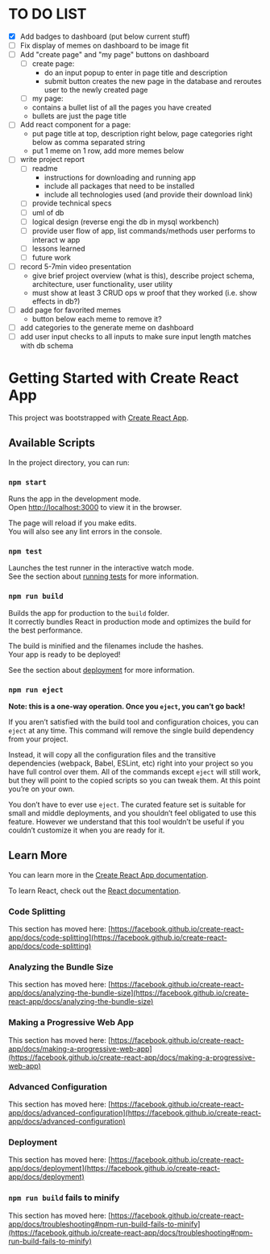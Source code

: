 # TO DO LIST

- [x] Add badges to dashboard (put below current stuff)
- [ ] Fix display of memes on dashboard to be image fit
- [ ] Add "create page" and "my page" buttons on dashboard
  - [ ] create page:
    - do an input popup to enter in page title and description
    - submit button creates the new page in the database and reroutes user to the newly created page
  - [ ] my page:
  - contains a bullet list of all the pages you have created
  - bullets are just the page title
- [ ] Add react component for a page:
  - put page title at top, description right below, page categories right below as comma separated string
  - put 1 meme on 1 row, add more memes below
- [ ] write project report
  - [ ] readme
    - instructions for downloading and running app
    - include all packages that need to be installed
    - include all technologies used (and provide their download link)
  - [ ] provide technical specs
  - [ ] uml of db
  - [ ] logical design (reverse engi the db in mysql workbench)
  - [ ] provide user flow of app, list commands/methods user performs to interact w app
  - [ ] lessons learned
  - [ ] future work
- [ ] record 5-7min video presentation
  - give brief project overview (what is this), describe project schema, architecture, user functionality, user utility
  - must show at least 3 CRUD ops w proof that they worked (i.e. show effects in db?)
- [ ] add page for favorited memes
  - button below each meme to remove it?
- [ ] add categories to the generate meme on dashboard
- [ ] add user input checks to all inputs to make sure input length matches with db schema

# Getting Started with Create React App

This project was bootstrapped with [Create React App](https://github.com/facebook/create-react-app).

## Available Scripts

In the project directory, you can run:

### `npm start`

Runs the app in the development mode.\
Open [http://localhost:3000](http://localhost:3000) to view it in the browser.

The page will reload if you make edits.\
You will also see any lint errors in the console.

### `npm test`

Launches the test runner in the interactive watch mode.\
See the section about [running tests](https://facebook.github.io/create-react-app/docs/running-tests) for more information.

### `npm run build`

Builds the app for production to the `build` folder.\
It correctly bundles React in production mode and optimizes the build for the best performance.

The build is minified and the filenames include the hashes.\
Your app is ready to be deployed!

See the section about [deployment](https://facebook.github.io/create-react-app/docs/deployment) for more information.

### `npm run eject`

**Note: this is a one-way operation. Once you `eject`, you can’t go back!**

If you aren’t satisfied with the build tool and configuration choices, you can `eject` at any time. This command will remove the single build dependency from your project.

Instead, it will copy all the configuration files and the transitive dependencies (webpack, Babel, ESLint, etc) right into your project so you have full control over them. All of the commands except `eject` will still work, but they will point to the copied scripts so you can tweak them. At this point you’re on your own.

You don’t have to ever use `eject`. The curated feature set is suitable for small and middle deployments, and you shouldn’t feel obligated to use this feature. However we understand that this tool wouldn’t be useful if you couldn’t customize it when you are ready for it.

## Learn More

You can learn more in the [Create React App documentation](https://facebook.github.io/create-react-app/docs/getting-started).

To learn React, check out the [React documentation](https://reactjs.org/).

### Code Splitting

This section has moved here: [https://facebook.github.io/create-react-app/docs/code-splitting](https://facebook.github.io/create-react-app/docs/code-splitting)

### Analyzing the Bundle Size

This section has moved here: [https://facebook.github.io/create-react-app/docs/analyzing-the-bundle-size](https://facebook.github.io/create-react-app/docs/analyzing-the-bundle-size)

### Making a Progressive Web App

This section has moved here: [https://facebook.github.io/create-react-app/docs/making-a-progressive-web-app](https://facebook.github.io/create-react-app/docs/making-a-progressive-web-app)

### Advanced Configuration

This section has moved here: [https://facebook.github.io/create-react-app/docs/advanced-configuration](https://facebook.github.io/create-react-app/docs/advanced-configuration)

### Deployment

This section has moved here: [https://facebook.github.io/create-react-app/docs/deployment](https://facebook.github.io/create-react-app/docs/deployment)

### `npm run build` fails to minify

This section has moved here: [https://facebook.github.io/create-react-app/docs/troubleshooting#npm-run-build-fails-to-minify](https://facebook.github.io/create-react-app/docs/troubleshooting#npm-run-build-fails-to-minify)
